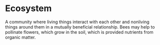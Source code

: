 # Ecosystem

A community where living things interact with each other and nonliving things around them in a mutually beneficial relationship. Bees may help to pollinate flowers, which grow in the soil, which is provided nutrients from organic matter.
